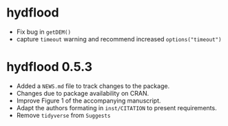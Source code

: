 # hydflood

* Fix bug in `getDEM()`
* capture `timeout` warning and recommend increased `options("timeout")`

# hydflood 0.5.3

* Added a `NEWS.md` file to track changes to the package.
* Changes due to package availability on CRAN.
* Improve Figure 1 of the accompanying manuscript.
* Adapt the authors formating in `inst/CITATION` to present requirements.
* Remove `tidyverse` from `Suggests`

